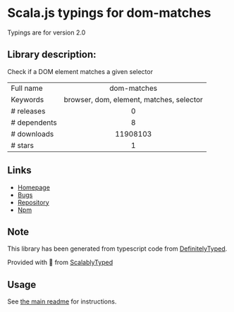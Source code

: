 
# Scala.js typings for dom-matches

Typings are for version 2.0

## Library description:
Check if a DOM element matches a given selector

|                    |                 |
| ------------------ | :-------------: |
| Full name          | dom-matches |
| Keywords           | browser, dom, element, matches, selector |
| # releases         | 0 |
| # dependents       | 8 |
| # downloads        | 11908103 |
| # stars            | 1 |

## Links
- [Homepage](https://github.com/necolas/dom-matches#readme)
- [Bugs](https://github.com/necolas/dom-matches/issues)
- [Repository](https://github.com/necolas/dom-matches)
- [Npm](https://www.npmjs.com/package/dom-matches)
    


## Note
This library has been generated from typescript code from [DefinitelyTyped](https://definitelytyped.org).

Provided with :purple_heart: from [ScalablyTyped](https://github.com/oyvindberg/ScalablyTyped)

## Usage
See [the main readme](../../readme.md) for instructions.


